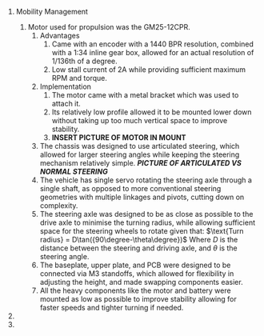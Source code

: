 1. Mobility Management
	1. Motor used for propulsion was the GM25-12CPR.
		1. Advantages
			1. Came with an encoder with a 1440 BPR resolution, combined with a 1:34 inline gear box, allowed for an actual resolution of 1/136th of a degree.
			2. Low stall current of 2A while providing sufficient maximum RPM and torque.
		2. Implementation
			1. The motor came with a metal bracket which was used to attach it.
			2. Its relatively low profile allowed it to be mounted lower down without taking up too much vertical space to improve stability.
			3. **INSERT PICTURE OF MOTOR IN MOUNT**
		4. The chassis was designed to use articulated steering, which allowed for larger steering angles while keeping the steering mechanism relatively simple. ***PICTURE OF ARTICULATED VS NORMAL STEERING***
		5. The vehicle has single servo rotating the steering axle through a single shaft, as opposed to more conventional steering geometries with multiple linkages and pivots, cutting down on complexity.
		6. The steering axle was designed to be as close as possible to the drive axle to minimise the turning radius, while allowing sufficient space for the steering wheels to rotate given that:
		   $\text{Turn radius} = D\tan({90\degree-\theta\degree})$
		    Where $D$ is the distance between the steering and driving axle, and $\theta$ is the steering angle.
		7. The baseplate, upper plate, and PCB were designed to be connected via M3 standoffs, which allowed for flexibility in adjusting the height, and made swapping components easier.
		8. All the heavy components like the motor and battery were mounted as low as possible to improve stability allowing for faster speeds and tighter turning if needed.

3. 
4. 
	